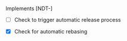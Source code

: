 <!--
PR title should follow the `<type>[(optional scope)]: <description>` format.
See docs/Team_Agreements.md#commit-message-guidelines
-->

Implements [NDT-]

<!--
Add detailed description of the changes if the PR title isn't enough
 -->

- [ ] Check to trigger automatic release process

- [x] Check for automatic rebasing

